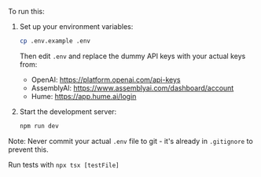 To run this:

1. Set up your environment variables:
   ```bash
   cp .env.example .env
   ```
   Then edit `.env` and replace the dummy API keys with your actual keys from:
   - OpenAI: https://platform.openai.com/api-keys
   - AssemblyAI: https://www.assemblyai.com/dashboard/account
   - Hume: https://app.hume.ai/login

2. Start the development server:
   ```bash
   npm run dev
   ```

Note: Never commit your actual `.env` file to git - it's already in `.gitignore` to prevent this.



Run tests with `npx tsx [testFile]`